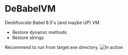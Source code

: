 # DeBabelVM
Deobfuscate Babel 8.5's (and maybe UP) VM
- Restore dynamic methods
- Restore strings

Recommend to run from target.exe directory.
![In action](http://i.imgur.com/vqkMJmV.png)
